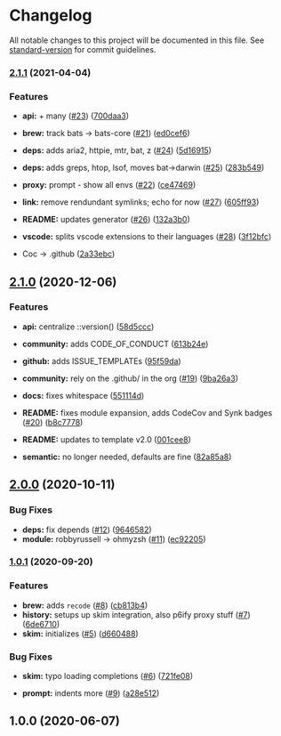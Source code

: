 # Changelog

All notable changes to this project will be documented in this file. See [standard-version](https://github.com/conventional-changelog/standard-version) for commit guidelines.

### [2.1.1](https://github.com/p6m7g8/p6df-shell/compare/v2.1.0...v2.1.1) (2021-04-04)


### Features

* **api:** + many ([#23](https://github.com/p6m7g8/p6df-shell/issues/23)) ([700daa3](https://github.com/p6m7g8/p6df-shell/commit/700daa35e2f466b20b6c29f68a8e3d4f4861adaa))
* **brew:** track bats -> bats-core ([#21](https://github.com/p6m7g8/p6df-shell/issues/21)) ([ed0cef6](https://github.com/p6m7g8/p6df-shell/commit/ed0cef66df037fdc0a39faa5230246a0e388d0b5))
* **deps:** adds aria2, httpie, mtr, bat, z ([#24](https://github.com/p6m7g8/p6df-shell/issues/24)) ([5d16915](https://github.com/p6m7g8/p6df-shell/commit/5d1691532d599a32145286a7d19c19aec677b721))
* **deps:** adds greps, htop, lsof, moves bat->darwin ([#25](https://github.com/p6m7g8/p6df-shell/issues/25)) ([283b549](https://github.com/p6m7g8/p6df-shell/commit/283b549e0ebeb6f7a051909b9438386b77987144))
* **proxy:** prompt - show all envs ([#22](https://github.com/p6m7g8/p6df-shell/issues/22)) ([ce47469](https://github.com/p6m7g8/p6df-shell/commit/ce4746911aba05eac31d1ab71210d046cb6c1151))


* **link:** remove rendundant symlinks; echo for now ([#27](https://github.com/p6m7g8/p6df-shell/issues/27)) ([605ff93](https://github.com/p6m7g8/p6df-shell/commit/605ff936e4e123d50836ac686fedfa9cfa46bf47))
* **README:** updates generator ([#26](https://github.com/p6m7g8/p6df-shell/issues/26)) ([132a3b0](https://github.com/p6m7g8/p6df-shell/commit/132a3b03771a60849a8e7c76992b56174e75b603))
* **vscode:** splits vscode extensions to their languages ([#28](https://github.com/p6m7g8/p6df-shell/issues/28)) ([3f12bfc](https://github.com/p6m7g8/p6df-shell/commit/3f12bfc6193fbb40f3cf90537dfd1fcfc2b150e9))
* Coc -> .github ([2a33ebc](https://github.com/p6m7g8/p6df-shell/commit/2a33ebc9f5e254edf63a6baa45d4e32aab020a38))

## [2.1.0](https://github.com/p6m7g8/p6df-shell/compare/v2.0.0...v2.1.0) (2020-12-06)


### Features

* **api:** centralize ::version() ([58d5ccc](https://github.com/p6m7g8/p6df-shell/commit/58d5ccc91579d61f704b61ea0ae4533e1ae04253))
* **community:** adds CODE_OF_CONDUCT ([613b24e](https://github.com/p6m7g8/p6df-shell/commit/613b24e8b54a2f0e2f1e6d99c51441ad7003653f))
* **github:** adds ISSUE_TEMPLATEs ([95f59da](https://github.com/p6m7g8/p6df-shell/commit/95f59daed9f4ec047b1b62e45ae0a7054888620e))


* **community:** rely on the .github/ in the org ([#19](https://github.com/p6m7g8/p6df-shell/issues/19)) ([9ba26a3](https://github.com/p6m7g8/p6df-shell/commit/9ba26a341ad09011ead0588410bd49446b9c46a5))
* **docs:** fixes whitespace ([551114d](https://github.com/p6m7g8/p6df-shell/commit/551114d50dcb7181a14f15ec94c54208cca1800b))
* **README:** fixes module expansion, adds CodeCov and Synk badges ([#20](https://github.com/p6m7g8/p6df-shell/issues/20)) ([b8c7778](https://github.com/p6m7g8/p6df-shell/commit/b8c777891591a15a1d8a57ed1632f585654ff6f2))
* **README:** updates to template v2.0 ([001cee8](https://github.com/p6m7g8/p6df-shell/commit/001cee873a640db40fd6f17390de5728fecb7940))
* **semantic:** no longer needed, defaults are fine ([82a85a8](https://github.com/p6m7g8/p6df-shell/commit/82a85a8aca73bc00fef2fcca3cf5c26ca13a526b))

## [2.0.0](https://github.com/p6m7g8/p6df-shell/compare/v1.0.1...v2.0.0) (2020-10-11)


### Bug Fixes

* **deps:** fix depends ([#12](https://github.com/p6m7g8/p6df-shell/issues/12)) ([9646582](https://github.com/p6m7g8/p6df-shell/commit/96465827458cf2d5b59e0cf2906e12a18d00e409))
* **module:** robbyrussell -> ohmyzsh ([#11](https://github.com/p6m7g8/p6df-shell/issues/11)) ([ec92205](https://github.com/p6m7g8/p6df-shell/commit/ec9220598e3cc1d43051ba73407c9bba63cafd1d))

### [1.0.1](https://github.com/p6m7g8/p6df-shell/compare/v1.0.0...v1.0.1) (2020-09-20)


### Features

* **brew:** adds `recode` ([#8](https://github.com/p6m7g8/p6df-shell/issues/8)) ([cb813b4](https://github.com/p6m7g8/p6df-shell/commit/cb813b49f728116003481b703a18a6413841def9))
* **history:** setups up skim integration, also p6ify proxy stuff ([#7](https://github.com/p6m7g8/p6df-shell/issues/7)) ([6de6710](https://github.com/p6m7g8/p6df-shell/commit/6de6710b61c6179f4c3709b002d8432092013fcd))
* **skim:** initializes ([#5](https://github.com/p6m7g8/p6df-shell/issues/5)) ([d660488](https://github.com/p6m7g8/p6df-shell/commit/d660488312c35b290d39057270fbc4f1b5173cb7))


### Bug Fixes

* **skim:** typo loading completions ([#6](https://github.com/p6m7g8/p6df-shell/issues/6)) ([721fe08](https://github.com/p6m7g8/p6df-shell/commit/721fe086d24f93866dc37e59c149f9fe0f348c0e))


* **prompt:** indents more ([#9](https://github.com/p6m7g8/p6df-shell/issues/9)) ([a28e512](https://github.com/p6m7g8/p6df-shell/commit/a28e512ec80cd61277879361de67bfbc19227de6))

## 1.0.0 (2020-06-07)

